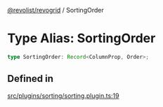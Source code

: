 [@revolist/revogrid](README.md) / SortingOrder

# Type Alias: SortingOrder

```ts
type SortingOrder: Record<ColumnProp, Order>;
```

## Defined in

[src/plugins/sorting/sorting.plugin.ts:19](https://github.com/revolist/revogrid/blob/8213d73a71275549be4832f9fff99c2dcf82fa2e/src/plugins/sorting/sorting.plugin.ts#L19)
